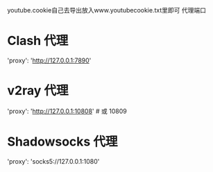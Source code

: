 youtube.cookie自己去导出放入www.youtubecookie.txt里即可
代理端口
# Clash 代理
'proxy': 'http://127.0.0.1:7890'

# v2ray 代理
'proxy': 'http://127.0.0.1:10808'  # 或 10809

# Shadowsocks 代理
'proxy': 'socks5://127.0.0.1:1080'
